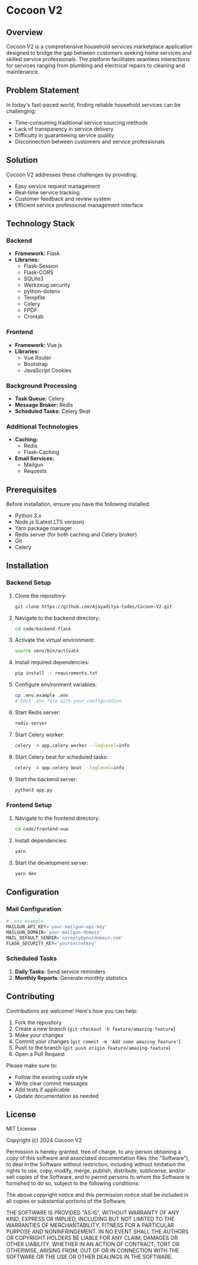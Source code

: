 # Cocoon V2

## Overview

Cocoon V2 is a comprehensive household services marketplace application designed to bridge the gap between customers seeking home services and skilled service professionals. The platform facilitates seamless interactions for services ranging from plumbing and electrical repairs to cleaning and maintenance.

## Problem Statement

In today's fast-paced world, finding reliable household services can be challenging:

- Time-consuming traditional service sourcing methods
- Lack of transparency in service delivery
- Difficulty in guaranteeing service quality
- Disconnection between customers and service professionals

## Solution

Cocoon V2 addresses these challenges by providing:

- Easy service request management
- Real-time service tracking
- Customer feedback and review system
- Efficient service professional management interface

## Technology Stack

### Backend

- **Framework:** Flask
- **Libraries:**
  - Flask-Session
  - Flask-CORS
  - SQLite3
  - Werkzeug.security
  - python-dotenv
  - Tempfile
  - Celery
  - FPDF
  - Crontab

### Frontend

- **Framework:** Vue.js
- **Libraries:**
  - Vue Router
  - Bootstrap
  - JavaScript Cookies

### Background Processing

- **Task Queue:** Celery
- **Message Broker:** Redis
- **Scheduled Tasks:** Celery Beat

### Additional Technologies

- **Caching:**
  - Redis
  - Flask-Caching
- **Email Services:**
  - Mailgun
  - Requests

## Prerequisites

Before installation, ensure you have the following installed:

- Python 3.x
- Node.js (Latest LTS version)
- Yarn package manager
- Redis server (for both caching and Celery broker)
- Git
- Celery

## Installation

### Backend Setup

1. Clone the repository:

   ```bash
   git clone https://github.com/Ajayaditya-Codes/Cocoon-V2.git
   ```

2. Navigate to the backend directory:

   ```bash
   cd code/backend-flask
   ```

3. Activate the virtual environment:

   ```bash
   source venv/bin/activate
   ```

4. Install required dependencies:

   ```bash
   pip install -r requirements.txt
   ```

5. Configure environment variables:

   ```bash
   cp .env.example .env
   # Edit .env file with your configuration
   ```

6. Start Redis server:

   ```bash
   redis-server
   ```

7. Start Celery worker:

   ```bash
   celery -A app.celery worker --loglevel=info
   ```

8. Start Celery beat for scheduled tasks:

   ```bash
   celery -A app.celery beat --loglevel=info
   ```

9. Start the backend server:
   ```bash
   python3 app.py
   ```

### Frontend Setup

1. Navigate to the frontend directory:

   ```bash
   cd code/frontend-vue
   ```

2. Install dependencies:

   ```bash
   yarn
   ```

3. Start the development server:
   ```bash
   yarn dev
   ```

## Configuration

### Mail Configuration

```python
# .env example
MAILGUN_API_KEY='your-mailgun-api-key'
MAILGUN_DOMAIN='your-mailgun-domain'
MAIL_DEFAULT_SENDER='noreply@yourdomain.com'
FLASK_SECURITY_KEY='yoursecretkey'
```

### Scheduled Tasks

1. **Daily Tasks**: Send service reminders
2. **Monthly Reports**: Generate monthly statistics

## Contributing

Contributions are welcome! Here's how you can help:

1. Fork the repository
2. Create a new branch (`git checkout -b feature/amazing-feature`)
3. Make your changes
4. Commit your changes (`git commit -m 'Add some amazing feature'`)
5. Push to the branch (`git push origin feature/amazing-feature`)
6. Open a Pull Request

Please make sure to:

- Follow the existing code style
- Write clear commit messages
- Add tests if applicable
- Update documentation as needed

## License

MIT License

Copyright (c) 2024 Cocoon V2

Permission is hereby granted, free of charge, to any person obtaining a copy
of this software and associated documentation files (the "Software"), to deal
in the Software without restriction, including without limitation the rights
to use, copy, modify, merge, publish, distribute, sublicense, and/or sell
copies of the Software, and to permit persons to whom the Software is
furnished to do so, subject to the following conditions:

The above copyright notice and this permission notice shall be included in all
copies or substantial portions of the Software.

THE SOFTWARE IS PROVIDED "AS IS", WITHOUT WARRANTY OF ANY KIND, EXPRESS OR
IMPLIED, INCLUDING BUT NOT LIMITED TO THE WARRANTIES OF MERCHANTABILITY,
FITNESS FOR A PARTICULAR PURPOSE AND NONINFRINGEMENT. IN NO EVENT SHALL THE
AUTHORS OR COPYRIGHT HOLDERS BE LIABLE FOR ANY CLAIM, DAMAGES OR OTHER
LIABILITY, WHETHER IN AN ACTION OF CONTRACT, TORT OR OTHERWISE, ARISING FROM,
OUT OF OR IN CONNECTION WITH THE SOFTWARE OR THE USE OR OTHER DEALINGS IN THE
SOFTWARE.
